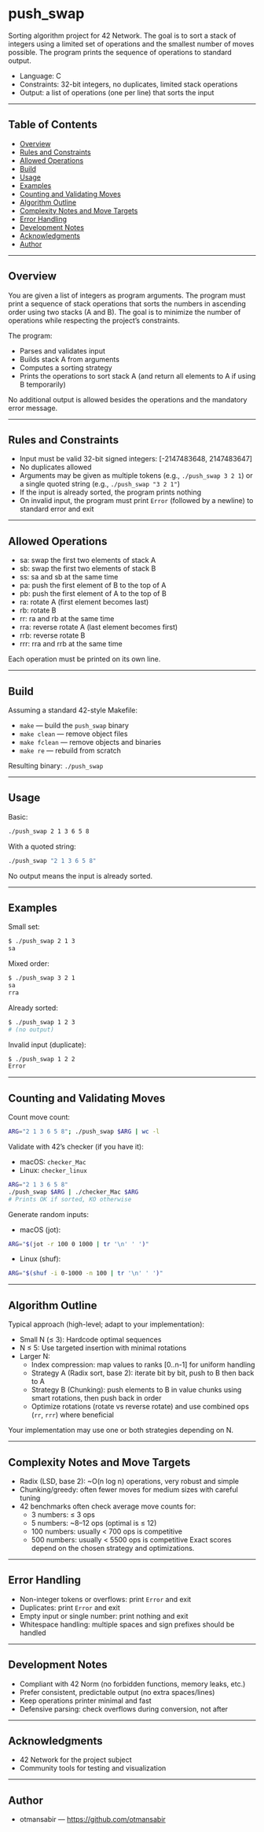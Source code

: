 # push_swap

Sorting algorithm project for 42 Network. The goal is to sort a stack of integers using a limited set of operations and the smallest number of moves possible. The program prints the sequence of operations to standard output.

- Language: C
- Constraints: 32-bit integers, no duplicates, limited stack operations
- Output: a list of operations (one per line) that sorts the input

---

## Table of Contents
- [Overview](#overview)
- [Rules and Constraints](#rules-and-constraints)
- [Allowed Operations](#allowed-operations)
- [Build](#build)
- [Usage](#usage)
- [Examples](#examples)
- [Counting and Validating Moves](#counting-and-validating-moves)
- [Algorithm Outline](#algorithm-outline)
- [Complexity Notes and Move Targets](#complexity-notes-and-move-targets)
- [Error Handling](#error-handling)
- [Development Notes](#development-notes)
- [Acknowledgments](#acknowledgments)
- [Author](#author)

---

## Overview

You are given a list of integers as program arguments. The program must print a sequence of stack operations that sorts the numbers in ascending order using two stacks (A and B). The goal is to minimize the number of operations while respecting the project’s constraints.

The program:
- Parses and validates input
- Builds stack A from arguments
- Computes a sorting strategy
- Prints the operations to sort stack A (and return all elements to A if using B temporarily)

No additional output is allowed besides the operations and the mandatory error message.

---

## Rules and Constraints

- Input must be valid 32-bit signed integers: [-2147483648, 2147483647]
- No duplicates allowed
- Arguments may be given as multiple tokens (e.g., `./push_swap 3 2 1`) or a single quoted string (e.g., `./push_swap "3 2 1"`)
- If the input is already sorted, the program prints nothing
- On invalid input, the program must print `Error` (followed by a newline) to standard error and exit

---

## Allowed Operations

- sa: swap the first two elements of stack A
- sb: swap the first two elements of stack B
- ss: sa and sb at the same time
- pa: push the first element of B to the top of A
- pb: push the first element of A to the top of B
- ra: rotate A (first element becomes last)
- rb: rotate B
- rr: ra and rb at the same time
- rra: reverse rotate A (last element becomes first)
- rrb: reverse rotate B
- rrr: rra and rrb at the same time

Each operation must be printed on its own line.

---

## Build

Assuming a standard 42-style Makefile:

- `make` — build the `push_swap` binary
- `make clean` — remove object files
- `make fclean` — remove objects and binaries
- `make re` — rebuild from scratch

Resulting binary: `./push_swap`

---

## Usage

Basic:
```bash
./push_swap 2 1 3 6 5 8
```

With a quoted string:
```bash
./push_swap "2 1 3 6 5 8"
```

No output means the input is already sorted.

---

## Examples

Small set:
```bash
$ ./push_swap 2 1 3
sa
```

Mixed order:
```bash
$ ./push_swap 3 2 1
sa
rra
```

Already sorted:
```bash
$ ./push_swap 1 2 3
# (no output)
```

Invalid input (duplicate):
```bash
$ ./push_swap 1 2 2
Error
```

---

## Counting and Validating Moves

Count move count:
```bash
ARG="2 1 3 6 5 8"; ./push_swap $ARG | wc -l
```

Validate with 42’s checker (if you have it):
- macOS: `checker_Mac`
- Linux: `checker_linux`
```bash
ARG="2 1 3 6 5 8"
./push_swap $ARG | ./checker_Mac $ARG
# Prints OK if sorted, KO otherwise
```

Generate random inputs:
- macOS (jot):
```bash
ARG="$(jot -r 100 0 1000 | tr '\n' ' ')"
```
- Linux (shuf):
```bash
ARG="$(shuf -i 0-1000 -n 100 | tr '\n' ' ')"
```

---

## Algorithm Outline

Typical approach (high-level; adapt to your implementation):

- Small N (≤ 3): Hardcode optimal sequences
- N ≤ 5: Use targeted insertion with minimal rotations
- Larger N:
  - Index compression: map values to ranks [0..n-1] for uniform handling
  - Strategy A (Radix sort, base 2): iterate bit by bit, push to B then back to A
  - Strategy B (Chunking): push elements to B in value chunks using smart rotations, then push back in order
  - Optimize rotations (rotate vs reverse rotate) and use combined ops (`rr`, `rrr`) where beneficial

Your implementation may use one or both strategies depending on N.

---

## Complexity Notes and Move Targets

- Radix (LSD, base 2): ~O(n log n) operations, very robust and simple
- Chunking/greedy: often fewer moves for medium sizes with careful tuning
- 42 benchmarks often check average move counts for:
  - 3 numbers: ≤ 3 ops
  - 5 numbers: ~8–12 ops (optimal is ≤ 12)
  - 100 numbers: usually < 700 ops is competitive
  - 500 numbers: usually < 5500 ops is competitive
Exact scores depend on the chosen strategy and optimizations.

---

## Error Handling

- Non-integer tokens or overflows: print `Error` and exit
- Duplicates: print `Error` and exit
- Empty input or single number: print nothing and exit
- Whitespace handling: multiple spaces and sign prefixes should be handled

---

## Development Notes

- Compliant with 42 Norm (no forbidden functions, memory leaks, etc.)
- Prefer consistent, predictable output (no extra spaces/lines)
- Keep operations printer minimal and fast
- Defensive parsing: check overflows during conversion, not after

---

## Acknowledgments

- 42 Network for the project subject
- Community tools for testing and visualization

---

## Author

- otmansabir — https://github.com/otmansabir
